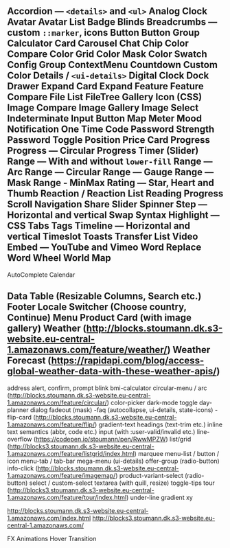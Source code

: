 Accordion — `<details>` and `<ul>`
Analog Clock
Avatar
Avatar List
Badge
Blinds
Breadcrumbs — custom `::marker`, icons
Button
Button Group
Calculator
Card
Carousel
Chat
Chip
Color Compare
Color Grid
Color Mask
Color Swatch
Config Group
ContextMenu
Countdown
Custom Color
Details / `<ui-details>`
Digital Clock
Dock
Drawer
Expand Card
Expand Feature
Feature Compare
File List
FileTree
Gallery
Icon (CSS)
Image Compare
Image Gallery
Image Select
Indeterminate
Input Button
Map
Meter
Mood
Notification
One Time Code
Password Strength
Password Toggle
Position
Price Card
Progress
Progress — Circular
Progress Timer (Slider)
Range — With and without `lower-fill`
Range — Arc
Range — Circular
Range — Gauge
Range — Mask
Range - MinMax
Rating — Star, Heart and Thumb
Reaction / Reaction List
Reading Progress
Scroll Navigation
Share
Slider
Spinner
Step — Horizontal and vertical
Swap
Syntax Highlight — CSS
Tabs
Tags
Timeline — Horizontal and vertical
Timeslot
Toasts
Transfer List
Video Embed — YouTube and Vimeo
Word Replace
Word Wheel
World Map
---
AutoComplete
Calendar

Data Table (Resizable Columns, Search etc.)
Footer
Locale Switcher (Choose country, Continue)
Menu
Product Card (with image gallery)
Weather (http://blocks.stoumann.dk.s3-website.eu-central-1.amazonaws.com/feature/weather/)
Weather Forecast (https://rapidapi.com/blog/access-global-weather-data-with-these-weather-apis/)
---
address
alert, confirm, prompt
blink
bmi-calculator
circular-menu / arc (http://blocks.stoumann.dk.s3-website.eu-central-1.amazonaws.com/feature/circular/)
color-picker
dark-mode toggle
day-planner
dialog
fadeout (mask)
-faq (autocollapse, ui-details, state-icons)
-flip-card (http://blocks.stoumann.dk.s3-website.eu-central-1.amazonaws.com/feature/flip/)
gradient-text
headings (text-trim etc.)
inline text semantics (abbr, code etc.)
input (with :user-valid/invalid etc.)
line-overflow (https://codepen.io/stoumann/pen/RwwMPZW)
list/grid (http://blocks3.stoumann.dk.s3-website.eu-central-1.amazonaws.com/feature/listgrid/index.html)
marquee
menu-list / button / icon
menu-tab / tab-bar
mega-menu (ui-details)
offer-group (radio-button)
info-click (http://blocks.stoumann.dk.s3-website.eu-central-1.amazonaws.com/feature/imagemap/)
product-variant-select (radio-button)
select / custom-select
textarea (with quill, resize)
toggle-tips
tour (http://blocks3.stoumann.dk.s3-website.eu-central-1.amazonaws.com/feature/tour/index.html)
under-line gradient
xy

http://blocks.stoumann.dk.s3-website.eu-central-1.amazonaws.com/index.html
http://blocks3.stoumann.dk.s3-website.eu-central-1.amazonaws.com/

FX
Animations
Hover
Transition
